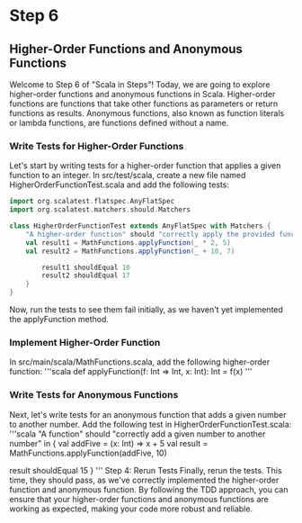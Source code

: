 # Step 6
## Higher-Order Functions and Anonymous Functions
Welcome to Step 6 of "Scala in Steps"! Today, we are going to explore higher-order functions and anonymous functions in Scala. Higher-order functions are functions that take other functions as parameters or return functions as results. Anonymous functions, also known as function literals or lambda functions, are functions defined without a name.
### Write Tests for Higher-Order Functions
Let's start by writing tests for a higher-order function that applies a given function to an integer. In src/test/scala, create a new file named HigherOrderFunctionTest.scala and add the following tests:
```scala
import org.scalatest.flatspec.AnyFlatSpec
import org.scalatest.matchers.should.Matchers

class HigherOrderFunctionTest extends AnyFlatSpec with Matchers {
    "A higher-order function" should "correctly apply the provided function to an integer" in {
    val result1 = MathFunctions.applyFunction(_ * 2, 5)
    val result2 = MathFunctions.applyFunction(_ + 10, 7)

        result1 shouldEqual 10
        result2 shouldEqual 17
    }
}
```
Now, run the tests to see them fail initially, as we haven't yet implemented the applyFunction method.
### Implement Higher-Order Function
In src/main/scala/MathFunctions.scala, add the following higher-order function:
'''scala
def applyFunction(f: Int => Int, x: Int): Int = f(x)
'''
### Write Tests for Anonymous Functions
Next, let's write tests for an anonymous function that adds a given number to another number. Add the following test in HigherOrderFunctionTest.scala:
'''scala
"A function" should "correctly add a given number to another number" in {
val addFive = (x: Int) => x + 5
val result = MathFunctions.applyFunction(addFive, 10)

result shouldEqual 15
}
'''
Step 4: Rerun Tests
Finally, rerun the tests. This time, they should pass, as we've correctly implemented the higher-order function and anonymous function.
By following the TDD approach, you can ensure that your higher-order functions and anonymous functions are working as expected, making your code more robust and reliable.